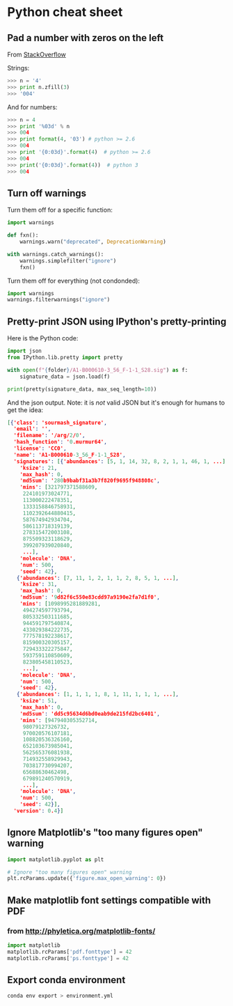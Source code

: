 # Python cheat sheet

## Pad a number with zeros on the left

From [StackOverflow](http://stackoverflow.com/questions/339007/nicest-way-to-pad-zeroes-to-string)

Strings:

```python
>>> n = '4'
>>> print n.zfill(3)
>>> '004'
```

And for numbers:

```python
>>> n = 4
>>> print '%03d' % n
>>> 004
>>> print format(4, '03') # python >= 2.6
>>> 004
>>> print '{0:03d}'.format(4)  # python >= 2.6
>>> 004
>>> print('{0:03d}'.format(4))  # python 3
>>> 004
```
## Turn off warnings

Turn them off for a specific function:

```python
import warnings

def fxn():
    warnings.warn("deprecated", DeprecationWarning)

with warnings.catch_warnings():
    warnings.simplefilter("ignore")
    fxn()
```

Turn them off for everything (not condonded):

```python
import warnings
warnings.filterwarnings("ignore")
```

## Pretty-print JSON using IPython's pretty-printing

Here is the Python code:

```python
import json
from IPython.lib.pretty import pretty

with open(f"{folder}/A1-B000610-3_56_F-1-1_S28.sig") as f:
    signature_data = json.load(f)

print(pretty(signature_data, max_seq_length=10))
```

And the json output. Note: it is *not* valid JSON but it's enough for humans to get the idea:

```json
[{'class': 'sourmash_signature',
  'email': '',
  'filename': '/arg/2/0',
  'hash_function': '0.murmur64',
  'license': 'CC0',
  'name': 'A1-B000610-3_56_F-1-1_S28',
  'signatures': [{'abundances': [5, 1, 14, 32, 8, 2, 1, 1, 46, 1, ...],
    'ksize': 21,
    'max_hash': 0,
    'md5sum': '280b9babf31a3b7f820f9695f948808c',
    'mins': [321797371588609,
     224101973024771,
     113000222478351,
     1333158846758931,
     1102392644880415,
     587674942934704,
     586113718319139,
     278315472003108,
     875509323118629,
     399207939020840,
     ...],
    'molecule': 'DNA',
    'num': 500,
    'seed': 42},
   {'abundances': [7, 11, 1, 2, 1, 1, 2, 8, 5, 1, ...],
    'ksize': 31,
    'max_hash': 0,
    'md5sum': '9d82f6c550e83cdd97a9190e2fa7d1f0',
    'mins': [1098995281889281,
     494274597793794,
     805332503111685,
     944591797540874,
     433029384222735,
     777578192238617,
     815900320305157,
     729433322275847,
     593759110850609,
     823805458110523,
     ...],
    'molecule': 'DNA',
    'num': 500,
    'seed': 42},
   {'abundances': [1, 1, 1, 1, 8, 1, 11, 1, 1, 1, ...],
    'ksize': 51,
    'max_hash': 0,
    'md5sum': 'dd5c95634d6bd0eab9de215fd2bc6401',
    'mins': [947940305352714,
     98079127326732,
     970020576107181,
     108820536326160,
     652103673985041,
     562565376081938,
     714932558929943,
     703817730994207,
     65688630462498,
     679891240570919,
     ...],
    'molecule': 'DNA',
    'num': 500,
    'seed': 42}],
  'version': 0.4}]
```

## Ignore Matplotlib's "too many figures open" warning

```python
import matplotlib.pyplot as plt

# Ignore "too many figures open" warning
plt.rcParams.update({'figure.max_open_warning': 0})
```

## Make matplotlib font settings compatible with PDF

### from http://phyletica.org/matplotlib-fonts/
```python
import matplotlib
matplotlib.rcParams['pdf.fonttype'] = 42
matplotlib.rcParams['ps.fonttype'] = 42
```


## Export conda environment

```bash
conda env export > environment.yml
```

